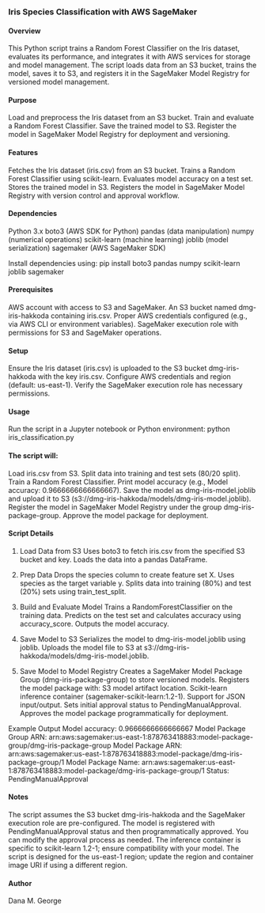 ### Iris Species Classification with AWS SageMaker
#### Overview
This Python script trains a Random Forest Classifier on the Iris dataset, evaluates its performance, and integrates it with AWS services for storage and model management. The script loads data from an S3 bucket, trains the model, saves it to S3, and registers it in the SageMaker Model Registry for versioned model management.

#### Purpose
Load and preprocess the Iris dataset from an S3 bucket.
Train and evaluate a Random Forest Classifier.
Save the trained model to S3.
Register the model in SageMaker Model Registry for deployment and versioning.

#### Features
Fetches the Iris dataset (iris.csv) from an S3 bucket.
Trains a Random Forest Classifier using scikit-learn.
Evaluates model accuracy on a test set.
Stores the trained model in S3.
Registers the model in SageMaker Model Registry with version control and approval workflow.

#### Dependencies
Python 3.x
boto3 (AWS SDK for Python)
pandas (data manipulation)
numpy (numerical operations)
scikit-learn (machine learning)
joblib (model serialization)
sagemaker (AWS SageMaker SDK)

Install dependencies using:
pip install boto3 pandas numpy scikit-learn joblib sagemaker

#### Prerequisites
AWS account with access to S3 and SageMaker.
An S3 bucket named dmg-iris-hakkoda containing iris.csv.
Proper AWS credentials configured (e.g., via AWS CLI or environment variables).
SageMaker execution role with permissions for S3 and SageMaker operations.

#### Setup
Ensure the Iris dataset (iris.csv) is uploaded to the S3 bucket dmg-iris-hakkoda with the key iris.csv.
Configure AWS credentials and region (default: us-east-1).
Verify the SageMaker execution role has necessary permissions.

#### Usage
Run the script in a Jupyter notebook or Python environment:
python iris_classification.py

#### The script will:
Load iris.csv from S3.
Split data into training and test sets (80/20 split).
Train a Random Forest Classifier.
Print model accuracy (e.g., Model accuracy: 0.9666666666666667).
Save the model as dmg-iris-model.joblib and upload it to S3 (s3://dmg-iris-hakkoda/models/dmg-iris-model.joblib).
Register the model in SageMaker Model Registry under the group dmg-iris-package-group.
Approve the model package for deployment.

#### Script Details
1. Load Data from S3
Uses boto3 to fetch iris.csv from the specified S3 bucket and key.
Loads the data into a pandas DataFrame.

2. Prep Data
Drops the species column to create feature set X.
Uses species as the target variable y.
Splits data into training (80%) and test (20%) sets using train_test_split.

3. Build and Evaluate Model
Trains a RandomForestClassifier on the training data.
Predicts on the test set and calculates accuracy using accuracy_score.
Outputs the model accuracy.

4. Save Model to S3
Serializes the model to dmg-iris-model.joblib using joblib.
Uploads the model file to S3 at s3://dmg-iris-hakkoda/models/dmg-iris-model.joblib.

5. Save Model to Model Registry
Creates a SageMaker Model Package Group (dmg-iris-package-group) to store versioned models.
Registers the model package with:
S3 model artifact location.
Scikit-learn inference container (sagemaker-scikit-learn:1.2-1).
Support for JSON input/output.
Sets initial approval status to PendingManualApproval.
Approves the model package programmatically for deployment.

Example Output
Model accuracy: 0.9666666666666667
Model Package Group ARN: arn:aws:sagemaker:us-east-1:878763418883:model-package-group/dmg-iris-package-group
Model Package ARN: arn:aws:sagemaker:us-east-1:878763418883:model-package/dmg-iris-package-group/1
Model Package Name: arn:aws:sagemaker:us-east-1:878763418883:model-package/dmg-iris-package-group/1
Status: PendingManualApproval

#### Notes
The script assumes the S3 bucket dmg-iris-hakkoda and the SageMaker execution role are pre-configured.
The model is registered with PendingManualApproval status and then programmatically approved. You can modify the approval process as needed.
The inference container is specific to scikit-learn 1.2-1; ensure compatibility with your model.
The script is designed for the us-east-1 region; update the region and container image URI if using a different region.

#### Author
Dana M. George
